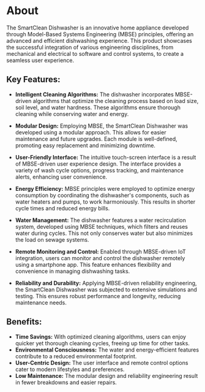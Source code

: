 # About
The SmartClean Dishwasher is an innovative home appliance developed through Model-Based Systems Engineering (MBSE) principles, offering an advanced and efficient dishwashing experience. This product showcases the successful integration of various engineering disciplines, from mechanical and electrical to software and control systems, to create a seamless user experience.

## Key Features:

* **Intelligent Cleaning Algorithms:** The dishwasher incorporates MBSE-driven algorithms that optimize the cleaning process based on load size, soil level, and water hardness. These algorithms ensure thorough cleaning while conserving water and energy.

* **Modular Design:** Employing MBSE, the SmartClean Dishwasher was developed using a modular approach. This allows for easier maintenance and future upgrades. Each module is well-defined, promoting easy replacement and minimizing downtime.

* **User-Friendly Interface:** The intuitive touch-screen interface is a result of MBSE-driven user experience design. The interface provides a variety of wash cycle options, progress tracking, and maintenance alerts, enhancing user convenience.

* **Energy Efficiency:** MBSE principles were employed to optimize energy consumption by coordinating the dishwasher's components, such as water heaters and pumps, to work harmoniously. This results in shorter cycle times and reduced energy bills.

* **Water Management:** The dishwasher features a water recirculation system, developed using MBSE techniques, which filters and reuses water during cycles. This not only conserves water but also minimizes the load on sewage systems.

* **Remote Monitoring and Control:** Enabled through MBSE-driven IoT integration, users can monitor and control the dishwasher remotely using a smartphone app. This feature enhances flexibility and convenience in managing dishwashing tasks.

* **Reliability and Durability:** Applying MBSE-driven reliability engineering, the SmartClean Dishwasher was subjected to extensive simulations and testing. This ensures robust performance and longevity, reducing maintenance needs.

  
## Benefits:

* **Time Savings:** With optimized cleaning algorithms, users can enjoy quicker yet thorough cleaning cycles, freeing up time for other tasks.
* **Environmental Consciousness:** The water and energy-efficient features contribute to a reduced environmental footprint.
* **User-Centric Design:** The user interface and remote control options cater to modern lifestyles and preferences.
* **Low Maintenance:** The modular design and reliability engineering result in fewer breakdowns and easier repairs.
